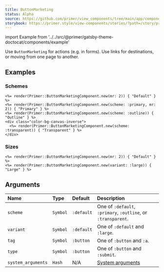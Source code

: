 ```yaml
---
title: ButtonMarketing
status: Alpha
source: https://github.com/primer/view_components/tree/main/app/components/primer/button_marketing_component.rb
storybook: https://primer.style/view-components/stories/?path=/story/primer-button-marketing-component
---
```


import Example from '../../src/@primer/gatsby-theme-doctocat/components/example'

<!-- Warning: AUTO-GENERATED file, do not edit. Add code comments to your Ruby instead <3 -->

Use `ButtonMarketing` for actions (e.g. in forms). Use links for destinations, or moving from one page to another.

## Examples

### Schemes

<Example src="<button type='button' class='btn-mktg mr-2'>Default</button><button type='button' class='btn-mktg btn-primary-mktg mr-2'>Primary</button><button type='button' class='btn-mktg btn-outline-mktg'>Outline</button><div class='color-bg-canvas-inverse'>  <button type='button' class='btn-mktg btn-transparent'>Transparent</button></div>" />

```erb
<%= render(Primer::ButtonMarketingComponent.new(mr: 2)) { "Default" } %>
<%= render(Primer::ButtonMarketingComponent.new(scheme: :primary, mr: 2)) { "Primary" } %>
<%= render(Primer::ButtonMarketingComponent.new(scheme: :outline)) { "Outline" } %>
<div class="color-bg-canvas-inverse">
  <%= render(Primer::ButtonMarketingComponent.new(scheme: :transparent)) { "Transparent" } %>
</div>
```

### Sizes

<Example src="<button type='button' class='btn-mktg mr-2'>Default</button><button type='button' class='btn-mktg btn-large-mktg'>Large</button>" />

```erb
<%= render(Primer::ButtonMarketingComponent.new(mr: 2)) { "Default" } %>
<%= render(Primer::ButtonMarketingComponent.new(variant: :large)) { "Large" } %>
```

## Arguments

| Name | Type | Default | Description |
| :- | :- | :- | :- |
| `scheme` | `Symbol` | `:default` | One of `:default`, `:primary`, `:outline`, or `:transparent`. |
| `variant` | `Symbol` | `:default` | One of `:default` and `:large`. |
| `tag` | `Symbol` | `:button` | One of `:button` and `:a`. |
| `type` | `Symbol` | `:button` | One of `:button` and `:submit`. |
| `system_arguments` | `Hash` | N/A | [System arguments](/system-arguments) |

